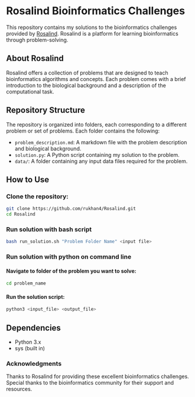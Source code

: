 # Rosalind Bioinformatics Challenges

This repository contains my solutions to the bioinformatics challenges provided by [Rosalind](http://rosalind.info/). Rosalind is a platform for learning bioinformatics through problem-solving.

## About Rosalind

Rosalind offers a collection of problems that are designed to teach bioinformatics algorithms and concepts. Each problem comes with a brief introduction to the biological background and a description of the computational task.

## Repository Structure

The repository is organized into folders, each corresponding to a different problem or set of problems. Each folder contains the following:

- `problem_description.md`: A markdown file with the problem description and biological background.
- `solution.py`: A Python script containing my solution to the problem.
- `data/`: A folder containing any input data files required for the problem.

## How to Use

### Clone the repository:

```sh
git clone https://github.com/rukhan4/Rosalind.git
cd Rosalind
```

### Run solution with bash script

```sh
bash run_solution.sh "Problem Folder Name" <input file>
```

### Run solution with python on command line

#### Navigate to folder of the problem you want to solve:

```sh
cd problem_name
```

#### Run the solution script:

```sh
python3 <input_file> <output_file>
```

## Dependencies

- Python 3.x
- sys (built in)

### Acknowledgments

Thanks to Rosalind for providing these excellent bioinformatics challenges.
Special thanks to the bioinformatics community for their support and resources.
